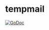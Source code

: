 # tempmail
[![GoDoc](https://godoc.org/github.com/pathetic/tempmail?status.svg)](https://godoc.org/github.com/pathetic/tempmail)
